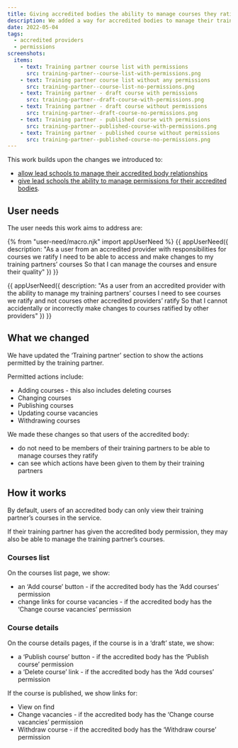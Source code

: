 ```yaml
---
title: Giving accredited bodies the ability to manage courses they ratify
description: We added a way for accredited bodies to manage their training partners’ courses
date: 2022-05-04
tags:
  - accredited providers
  - permissions
screenshots:
  items:
    - text: Training partner course list with permissions
      src: training-partner--course-list-with-permissions.png
    - text: Training partner course list without any permissions
      src: training-partner--course-list-no-permissions.png
    - text: Training partner - draft course with permissions
      src: training-partner--draft-course-with-permissions.png
    - text: Training partner - draft course without permissions
      src: training-partner--draft-course-no-permissions.png
    - text: Training partner - published course with permissions
      src: training-partner--published-course-with-permissions.png
    - text: Training partner - published course without permissions
      src: training-partner--published-course-no-permissions.png
---
```


This work builds upon the changes we introduced to:

- [allow lead schools to manage their accredited body relationships](/publish-teacher-training-courses/managing-accredited-bodies-if-youre-a-lead-school/)
- [give lead schools the ability to manage permissions for their accredited bodies](/publish-teacher-training-courses/giving-lead-schools-the-ability-to-manage-permissions-for-their-accredited-bodies).

## User needs

The user needs this work aims to address are:

{% from "user-need/macro.njk" import appUserNeed %}
{{ appUserNeed({
  description: "As a user from an accredited provider with responsibilities for courses we ratify
  I need to be able to access and make changes to my training partners’ courses
  So that I can manage the courses and ensure their quality"
}) }}

{{ appUserNeed({
  description: "As a user from an accredited provider with the ability to manage my training partners’ courses
  I need to see courses we ratify and not courses other accredited providers’ ratify
  So that I cannot accidentally or incorrectly make changes to courses ratified by other providers"
}) }}

## What we changed

We have updated the ‘Training partner’ section to show the actions permitted by the training partner.

Permitted actions include:

- Adding courses - this also includes deleting courses
- Changing courses
- Publishing courses
- Updating course vacancies
- Withdrawing courses

We made these changes so that users of the accredited body:

- do not need to be members of their training partners to be able to manage courses they ratify
- can see which actions have been given to them by their training partners

## How it works

By default, users of an accredited body can only view their training partner’s courses in the service.

If their training partner has given the accredited body permission, they may also be able to manage the training partner’s courses.

### Courses list

On the courses list page, we show:

- an ‘Add course’ button - if the accredited body has the ‘Add courses’ permission
- change links for course vacancies - if the accredited body has the ‘Change course vacancies’ permission

### Course details

On the course details pages, if the course is in a ‘draft’ state, we show:

- a ‘Publish course’ button - if the accredited body has the ‘Publish course’ permission
- a ‘Delete course’ link - if the accredited body has the ‘Add courses’ permission

If the course is published, we show links for:

- View on find
- Change vacancies - if the accredited body has the ‘Change course vacancies’ permission
- Withdraw course - if the accredited body has the ‘Withdraw course’ permission
